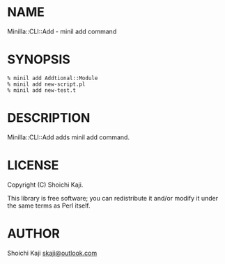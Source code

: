# NAME

Minilla::CLI::Add - minil add command

# SYNOPSIS

    % minil add Addtional::Module
    % minil add new-script.pl
    % minil add new-test.t

# DESCRIPTION

Minilla::CLI::Add adds minil add command.

# LICENSE

Copyright (C) Shoichi Kaji.

This library is free software; you can redistribute it and/or modify
it under the same terms as Perl itself.

# AUTHOR

Shoichi Kaji <skaji@outlook.com>
